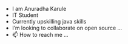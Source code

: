 - I am Anuradha Karule
- IT Student 
- Currently upskilling java skills 
- I’m looking to collaborate on open source ...
- 📫 How to reach me ...

<!---
anuradhak22/anuradhak22 is a ✨ special ✨ repository because its `README.md` (this file) appears on your GitHub profile.
You can click the Preview link to take a look at your changes.
--->
